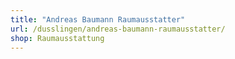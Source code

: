 ```yaml
---
title: "Andreas Baumann Raumausstatter"
url: /dusslingen/andreas-baumann-raumausstatter/
shop: Raumausstattung
---
```

